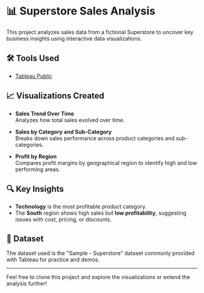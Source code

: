 # 📊 Superstore Sales Analysis

This project analyzes sales data from a fictional Superstore to uncover key business insights using interactive data visualizations.

## 🛠 Tools Used
- [Tableau Public](https://public.tableau.com/)

## 📈 Visualizations Created
- **Sales Trend Over Time**  
  Analyzes how total sales evolved over time.

- **Sales by Category and Sub-Category**  
  Breaks down sales performance across product categories and sub-categories.

- **Profit by Region**  
  Compares profit margins by geographical region to identify high and low performing areas.

## 🔍 Key Insights
- **Technology** is the most profitable product category.
- The **South** region shows high sales but **low profitability**, suggesting issues with cost, pricing, or discounts.

## 📁 Dataset
The dataset used is the "Sample - Superstore" dataset commonly provided with Tableau for practice and demos.


---

Feel free to clone this project and explore the visualizations or extend the analysis further!
